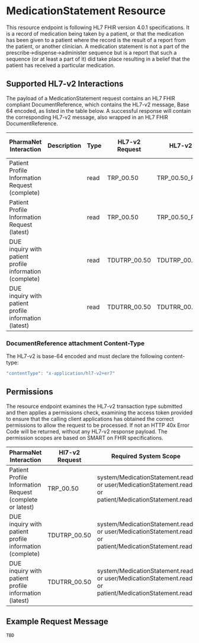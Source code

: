# MedicationStatement Resource

This resource endpoint is following  HL7 FHIR version 4.0.1 specifications. It is a record of medication being taken by a patient, or that the medication has been given to a patient where the record is the result of a report from the patient, or another clinician. A medication statement is not a part of the prescribe->dispense->administer sequence but is a report that such a sequence (or at least a part of it) did take place resulting in a belief that the patient has received a particular medication.

## Supported HL7-v2 Interactions

The payload of a MedicationStatement request contains an HL7 FHIR compliant DocumentReference, which contains the HL7-v2 message, Base 64 encoded, as listed in the table below. A successful response will contain the corresponding HL7-v2 message, also wrapped in an HL7 FHIR DocumentReference.  

| PharmaNet Interaction | Description |  Type | HL7-v2 Request | HL7-v2 Response |  HTTP Request Action |
| ------ | ------ | ------ | ------ | ---- | ----- |
| Patient Profile Information Request (complete) | | read | TRP_00.50 | TRP_00.50_RESPONSE |  POST |
| Patient Profile Information Request (latest) | | read | TRP_00.50 | TRP_00.50_RESPONSE |  POST |
| DUE inquiry with patient profile information (complete) | | read | TDUTRP_00.50 |TDUTRP_00.50_RESPONSE | POST |
| DUE inquiry with patient profile information (latest) | | read | TDUTRR_00.50 | TDUTRR_00.50_RESPONSE | POST |

### DocumentReference attachment Content-Type

The HL7-v2 is base-64 encoded and must declare the following content-type:

```javascript
"contentType": "x-application/hl7-v2+er7"
```

## Permissions

The resource endpoint examines the HL7-v2 transaction type submitted and then applies a permissions check, examining the access token provided to ensure that the calling client applications has obtained the correct permissions to allow the request to be processed. If not an HTTP 40x Error Code will be returned, without any HL7-v2 response payload. The permission scopes are based on SMART on FHIR specifications.

| PharmaNet Interaction |  Hl7-v2 Request | Required System Scope |
| ------ | ------ | ------ |
| Patient Profile Information Request (complete or latest) | TRP_00.50 | system/MedicationStatement.read, or user/MedicationStatement.read, or patient/MedicationStatement.read |
| DUE inquiry with patient profile information (complete) | TDUTRP_00.50 | system/MedicationStatement.read, or user/MedicationStatement.read, or patient/MedicationStatement.read |
| DUE inquiry with patient profile information (latest) | TDUTRR_00.50 | system/MedicationStatement.read, or user/MedicationStatement.read, or patient/MedicationStatement.read |

## Example Request Message

```code
TBD
```
